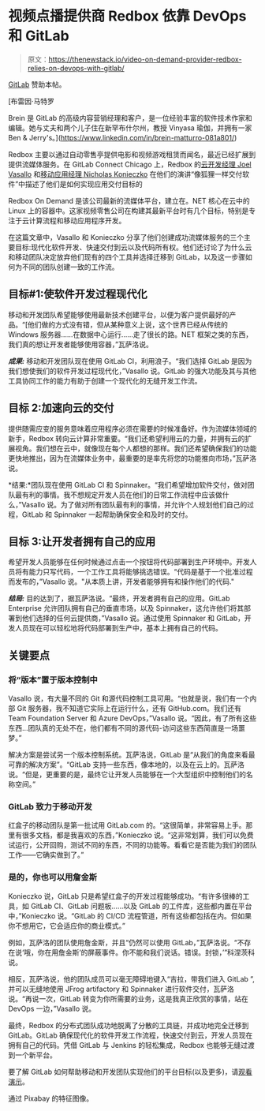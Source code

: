 # 视频点播提供商 Redbox 依靠 DevOps 和 GitLab

> 原文：<https://thenewstack.io/video-on-demand-provider-redbox-relies-on-devops-with-gitlab/>

[GitLab](https://about.gitlab.com/) 赞助本帖。

 [布雷因·马特罗

Brein 是 GitLab 的高级内容营销经理和客户，是一位经验丰富的软件技术作家和编辑。她与丈夫和两个儿子住在新罕布什尔州，教授 Vinyasa 瑜伽，并拥有一家 Ben & Jerry's。](https://www.linkedin.com/in/brein-matturro-081a801/) 

Redbox 主要以通过自动零售亭提供电影和视频游戏租赁而闻名，最近已经扩展到提供流媒体服务。在 GitLab Connect Chicago 上，Redbox 的[云开发经理 Joel Vasallo](https://www.linkedin.com/in/joelvasallo) 和[移动应用经理 Nicholas Konieczko](https://www.linkedin.com/in/nick-konieczko-42895354) 在他们的演讲“像狐狸一样交付软件”中描述了他们是如何实现应用交付目标的

Redbox On Demand 是该公司最新的流媒体平台，建立在。NET 核心在云中的 Linux 上的容器中。这家视频零售公司在构建其最新平台时有几个目标，特别是专注于云计算流程和移动应用程序开发。

在这篇文章中，Vasallo 和 Konieczko 分享了他们创建成功流媒体服务的三个主要目标:现代化软件开发、快速交付到云以及代码所有权。他们还讨论了为什么云和移动团队决定放弃他们现有的四个工具并选择迁移到 GitLab，以及这一步骤如何为不同的团队创建一致的工作流。

## **目标#1:使软件开发过程现代化**

移动和开发团队希望能够使用最新技术创建平台，以便为客户提供最好的产品。“[他们做的方式没有错，但从某种意义上说，这个世界已经从传统的 Windows 服务器……在数据中心运行……走了很长的路。NET 框架之类的东西，我们真的想让开发者能够使用容器，”瓦萨洛说。

***成果:*** 移动和开发团队现在使用 GitLab CI，利用浪子。“我们选择 GitLab 是因为我们想使我们的软件开发过程现代化，”Vasallo 说。GitLab 的强大功能及其与其他工具协同工作的能力有助于创建一个现代化的无缝开发工作流。

## **目标 2:加速向云的交付**

提供随需应变的服务意味着应用程序必须在需要的时候准备好。作为流媒体领域的新手，Redbox 转向云计算非常重要。“我们还希望利用云的力量，并拥有云的扩展视角。我们想在云中，就像现在每个人都想的那样。我们还希望确保我们的功能更快地推出，因为在流媒体业务中，最重要的是率先将您的功能推向市场，”瓦萨洛说。

*结果:*团队现在使用 GitLab CI 和 Spinnaker。“我们希望增加软件交付，做对团队最有利的事情。我不想规定开发人员在他们的日常工作流程中应该做什么，”Vasallo 说。为了做对所有团队最有利的事情，并允许个人规划他们自己的过程，GitLab 和 Spinnaker 一起帮助确保安全和及时的交付。

## **目标 3:让开发者拥有自己的应用**

希望开发人员能够在任何时候通过点击一个按钮将代码部署到生产环境中。开发人员将有能力只写代码，一个工作工具将能够挑选错误。“代码是基于一个批准过程而发布的，”Vasallo 说。"从本质上讲，开发者能够拥有和操作他们的代码."

***结局:*** 目的达到了，据瓦萨洛说。“最终，开发者拥有自己的应用。GitLab Enterprise 允许团队拥有自己的垂直市场，以及 Spinnaker，这允许他们将其部署到他们选择的任何云提供商，”Vasallo 说。通过使用 Spinnaker 和 GitLab，开发人员现在可以轻松地将代码部署到生产中，基本上拥有自己的代码。

## **关键要点**

### 将“版本”置于版本控制中

Vasallo 说，有大量不同的 Git 和源代码控制工具可用。“也就是说，我们有一个内部 Git 服务器，我不知道它实际上在运行什么，还有 GitHub.com。我们还有 Team Foundation Server 和 Azure DevOps，”Vasallo 说。“因此，有了所有这些东西…团队真的无处不在，他们都有不同的源代码-访问这些东西简直是一场噩梦。”

解决方案是尝试另一个版本控制系统。瓦萨洛说，GitLab 是“从我们的角度来看最可靠的解决方案”。“GitLab 支持一些东西，像本地的，以及在云上的。瓦萨洛说。“但是，更重要的是，最终它让开发人员能够在一个大型组织中控制他们的名称空间。”

### GitLab 致力于移动开发

红盒子的移动团队是第一批试用 GitLab.com 的。“这很简单，非常容易上手。那里有很多文档，都是我喜欢的东西，”Konieczko 说。“这非常划算，我们可以免费试运行，公开回购，测试不同的东西，不同的功能等。看看它是否能为我们的团队工作——它确实做到了。”

### 是的，你也可以用詹金斯

Konieczko 说，GitLab 只是希望红盒子的开发过程能够成功。“有许多很棒的工具，如 GitLab CI、GitLab 问题板……以及 GitLab 的工件库，这些都内置在平台中，”Konieczko 说。“GitLab 的 CI/CD 流程管道，所有这些都包括在内。但如果你不想用它，它会适应你的商业模式。”

例如，瓦萨洛的团队使用詹金斯，并且“仍然可以使用 GitLab，”瓦萨洛说。“不存在说‘哦，你在用詹金斯’的屏蔽事件。你不能和我们说话。错误。封锁，’”科涅茨科说。

相反，瓦萨洛说，他的团队成员可以毫无障碍地键入“吉拉，带我们进入 GitLab ”,并可以无缝地使用 JFrog artifactory 和 Spinnaker 进行软件交付，瓦萨洛说。“再说一次，GitLab 转变为你所需要的业务，这是我真正欣赏的事情，站在 DevOps 一边，”Vasallo 说。

最终，Redbox 的分布式团队成功地脱离了分散的工具链，并成功地完全迁移到 GitLab。GitLab 确保现代化的软件开发工作流程，快速交付到云，开发人员现在拥有自己的代码。凭借 GitLab 与 Jenkins 的轻松集成，Redbox 也能够无缝过渡到一个新平台。

要了解 GitLab 如何帮助移动和开发团队实现他们的平台目标(以及更多)，请[观看演示](https://about.gitlab.com/compare/github-actions-alternative/)。

通过 Pixabay 的特征图像。

<svg xmlns:xlink="http://www.w3.org/1999/xlink" viewBox="0 0 68 31" version="1.1"><title>Group</title> <desc>Created with Sketch.</desc></svg>